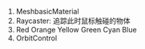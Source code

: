 1. MeshbasicMaterial
2. Raycaster: 追踪此时鼠标触碰的物体
3. Red Orange Yellow Green Cyan Blue
4. OrbitControl
